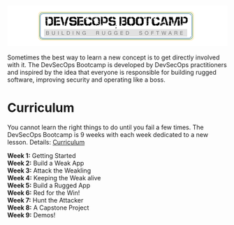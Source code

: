 ![DevSecOps BootCamp](./_images/DevSecOpsBootCamp.png)



Sometimes the best way to learn a new concept is to get directly involved with it.  The DevSecOps Bootcamp is developed by DevSecOps practitioners and inspired by the idea that everyone is responsible for building rugged software, improving security and operating like a boss.

# Curriculum
You cannot learn the right things to do until you fail a few times.  The DevSecOps Bootcamp is 9 weeks with each week dedicated to a new lesson.  Details: [Curriculum](CURRICULUM.md)

**Week 1:**  Getting Started       
**Week 2:**  Build a Weak App        
**Week 3:**  Attack the Weakling             
**Week 4:**  Keeping the Weak alive       
**Week 5:**  Build a Rugged App        
**Week 6:**  Red for the Win!        
**Week 7:**  Hunt the Attacker        
**Week 8:**  A Capstone Project   
**Week 9:**  Demos!

